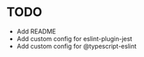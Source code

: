 # TODO

* Add README
* Add custom config for eslint-plugin-jest
* Add custom config for @typescript-eslint
